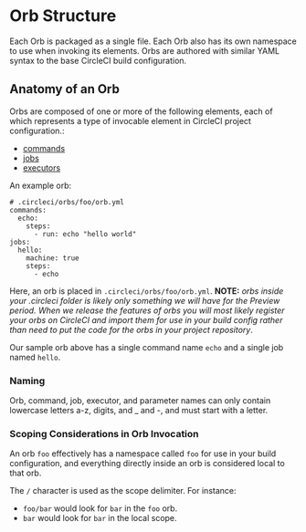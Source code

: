 # Orb Structure

Each Orb is packaged as a single file. Each Orb also has its 
own namespace to use when invoking its elements. Orbs are authored with similar 
YAML syntax to the base CircleCI build configuration.

## Anatomy of an Orb
Orbs are composed of one or more of the following elements, each of which represents a type of invocable element in CircleCI project configuration.:

* [commands](commands.md)
* [jobs](jobs.md)
* [executors](executors.md)

An example orb:
```
# .circleci/orbs/foo/orb.yml
commands:
  echo:
    steps:
      - run: echo "hello world"
jobs:
  hello:
    machine: true
    steps:
      - echo
```

Here, an orb is placed in `.circleci/orbs/foo/orb.yml`. **NOTE:** _orbs inside 
your .circleci folder is likely only something we will have for the Preview 
period. When we release the features of orbs you will most likely register your 
orbs on CircleCI and import them for use in your build config rather than need 
to put the code for the orbs in your project repository_. 

Our sample orb above has a single command name `echo` and a single job named `hello`.

### Naming

Orb, command, job, executor, and parameter names can only contain lowercase letters a-z, digits, and _ and -, and must start with a letter.

### Scoping Considerations in Orb Invocation

An orb `foo` effectively has a namespace called `foo` for use in your build configuration, and everything directly inside an orb is considered local to that orb.

The `/` character is used as the scope delimiter. For instance:
* `foo/bar` would look for `bar` in the `foo` orb.
* `bar` would look for `bar` in the local scope.
